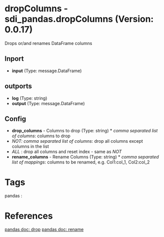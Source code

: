 # dropColumns - sdi_pandas.dropColumns (Version: 0.0.17)

Drops or/and renames DataFrame columns

## Inport

* **input** (Type: message.DataFrame) 

## outports

* **log** (Type: string) 
* **output** (Type: message.DataFrame) 

## Config

* **drop_columns** - Columns to drop (Type: string) * *comma separated list of columns*: columns to drop
* *NOT: comma separated list of columns*: drop all columns except columns in the list
* *ALL* : drop all columns and reset index - same as *NOT*
* **rename_columns** - Rename Columns (Type: string) *  *comma separated list of mappings*: columns to be
renamed, e.g. Col1:col_1, Col2:col_2


# Tags
pandas : 

# References

[pandas doc: drop](https://pandas.pydata.org/pandas-docs/stable/reference/api/pandas.DataFrame.drop.html)
[pandas doc: rename](https://pandas.pydata.org/pandas-docs/stable/reference/api/pandas.DataFrame.rename.html)

